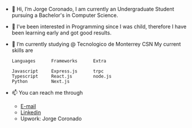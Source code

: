 - 👋 Hi, I’m Jorge Coronado, I am currently an Undergraduate Student pursuing a Bachelor's in Computer Science.
- 👀 I’ve been interested in Programming since I was child, therefore I have been learning early and got good results.
- 🌱 I’m currently studying @ Tecnologico de Monterrey CSN
   My current skills are
      
      Languages      Frameworks      Extra
      
      Javascript     Express.js      trpc 
      Typescript     React.js        node.js   
      Python         Next.js               
                               
      

- 📫 You can reach me through 
	- [E-mail](jorgeivancvcontact@gmail.com)
	- [Linkedin](https://www.linkedin.com/in/jorge-coronado-449ab7252/)
	- Upwork: Jorge Coronado

<!---

- 💞️ I’m looking to collaborate on ...

Ivandepv/Ivandepv is a ✨ special ✨ repository because its `README.md` (this file) appears on your GitHub profile.
You can click the Preview link to take a look at your changes.
--->
